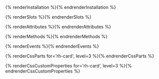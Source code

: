 {% renderInstallation %}{% endrenderInstallation %}

{% renderSlots %}{% endrenderSlots %}

{% renderAttributes %}{% endrenderAttributes %}

{% renderMethods %}{% endrenderMethods %}

{% renderEvents %}{% endrenderEvents %}

{% renderCssParts for='rh-card', level=3 %}{% endrenderCssParts %}

{% renderCssCustomProperties for='rh-card', level=3 %}{% endrenderCssCustomProperties %}
